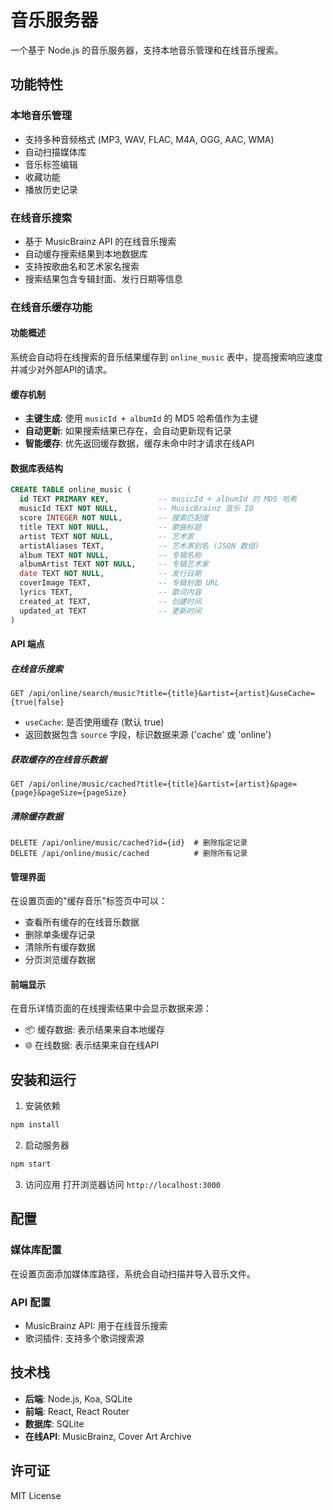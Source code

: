 # 音乐服务器

一个基于 Node.js 的音乐服务器，支持本地音乐管理和在线音乐搜索。

## 功能特性

### 本地音乐管理
- 支持多种音频格式 (MP3, WAV, FLAC, M4A, OGG, AAC, WMA)
- 自动扫描媒体库
- 音乐标签编辑
- 收藏功能
- 播放历史记录

### 在线音乐搜索
- 基于 MusicBrainz API 的在线音乐搜索
- 自动缓存搜索结果到本地数据库
- 支持按歌曲名和艺术家名搜索
- 搜索结果包含专辑封面、发行日期等信息

### 在线音乐缓存功能

#### 功能概述
系统会自动将在线搜索的音乐结果缓存到 `online_music` 表中，提高搜索响应速度并减少对外部API的请求。

#### 缓存机制
- **主键生成**: 使用 `musicId + albumId` 的 MD5 哈希值作为主键
- **自动更新**: 如果搜索结果已存在，会自动更新现有记录
- **智能缓存**: 优先返回缓存数据，缓存未命中时才请求在线API

#### 数据库表结构
```sql
CREATE TABLE online_music (
  id TEXT PRIMARY KEY,           -- musicId + albumId 的 MD5 哈希
  musicId TEXT NOT NULL,         -- MusicBrainz 音乐 ID
  score INTEGER NOT NULL,        -- 搜索匹配度
  title TEXT NOT NULL,           -- 歌曲标题
  artist TEXT NOT NULL,          -- 艺术家
  artistAliases TEXT,            -- 艺术家别名 (JSON 数组)
  album TEXT NOT NULL,           -- 专辑名称
  albumArtist TEXT NOT NULL,     -- 专辑艺术家
  date TEXT NOT NULL,            -- 发行日期
  coverImage TEXT,               -- 专辑封面 URL
  lyrics TEXT,                   -- 歌词内容
  created_at TEXT,               -- 创建时间
  updated_at TEXT                -- 更新时间
)
```

#### API 端点

##### 在线音乐搜索
```
GET /api/online/search/music?title={title}&artist={artist}&useCache={true|false}
```
- `useCache`: 是否使用缓存 (默认 true)
- 返回数据包含 `source` 字段，标识数据来源 ('cache' 或 'online')

##### 获取缓存的在线音乐数据
```
GET /api/online/music/cached?title={title}&artist={artist}&page={page}&pageSize={pageSize}
```

##### 清除缓存数据
```
DELETE /api/online/music/cached?id={id}  # 删除指定记录
DELETE /api/online/music/cached          # 删除所有记录
```

#### 管理界面
在设置页面的"缓存音乐"标签页中可以：
- 查看所有缓存的在线音乐数据
- 删除单条缓存记录
- 清除所有缓存数据
- 分页浏览缓存数据

#### 前端显示
在音乐详情页面的在线搜索结果中会显示数据来源：
- 📦 缓存数据: 表示结果来自本地缓存
- 🌐 在线数据: 表示结果来自在线API

## 安装和运行

1. 安装依赖
```bash
npm install
```

2. 启动服务器
```bash
npm start
```

3. 访问应用
打开浏览器访问 `http://localhost:3000`

## 配置

### 媒体库配置
在设置页面添加媒体库路径，系统会自动扫描并导入音乐文件。

### API 配置
- MusicBrainz API: 用于在线音乐搜索
- 歌词插件: 支持多个歌词搜索源

## 技术栈

- **后端**: Node.js, Koa, SQLite
- **前端**: React, React Router
- **数据库**: SQLite
- **在线API**: MusicBrainz, Cover Art Archive

## 许可证

MIT License